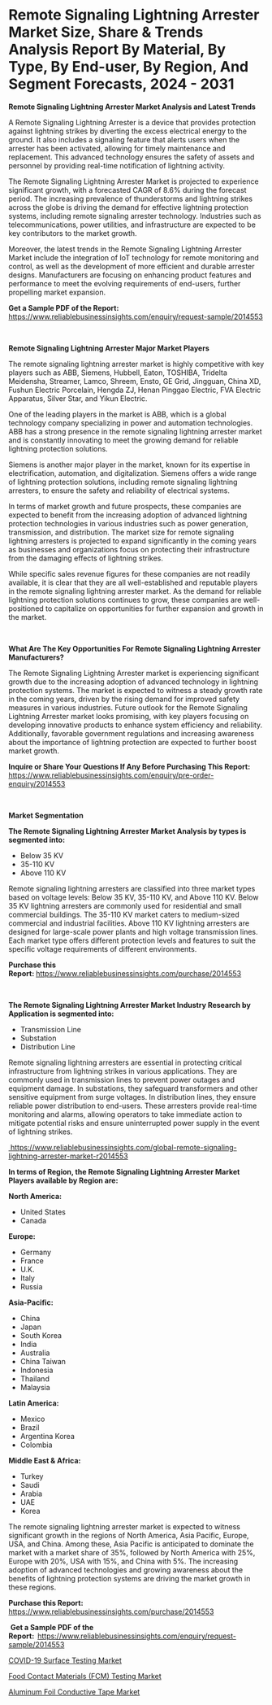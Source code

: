 <p><h1>Remote Signaling Lightning Arrester Market Size, Share & Trends Analysis Report By Material, By Type, By End-user, By Region, And Segment Forecasts, 2024 - 2031</h1></p><p><strong>Remote Signaling Lightning Arrester Market Analysis and Latest Trends</strong></p>
<p><p>A Remote Signaling Lightning Arrester is a device that provides protection against lightning strikes by diverting the excess electrical energy to the ground. It also includes a signaling feature that alerts users when the arrester has been activated, allowing for timely maintenance and replacement. This advanced technology ensures the safety of assets and personnel by providing real-time notification of lightning activity.</p><p>The Remote Signaling Lightning Arrester Market is projected to experience significant growth, with a forecasted CAGR of 8.6% during the forecast period. The increasing prevalence of thunderstorms and lightning strikes across the globe is driving the demand for effective lightning protection systems, including remote signaling arrester technology. Industries such as telecommunications, power utilities, and infrastructure are expected to be key contributors to the market growth.</p><p>Moreover, the latest trends in the Remote Signaling Lightning Arrester Market include the integration of IoT technology for remote monitoring and control, as well as the development of more efficient and durable arrester designs. Manufacturers are focusing on enhancing product features and performance to meet the evolving requirements of end-users, further propelling market expansion.</p></p>
<p><strong>Get a Sample PDF of the Report:&nbsp;</strong> <a href="https://www.reliablebusinessinsights.com/enquiry/request-sample/2014553">https://www.reliablebusinessinsights.com/enquiry/request-sample/2014553</a></p>
<p>&nbsp;</p>
<p><strong>Remote Signaling Lightning Arrester Major Market Players</strong></p>
<p><p>The remote signaling lightning arrester market is highly competitive with key players such as ABB, Siemens, Hubbell, Eaton, TOSHIBA, Tridelta Meidensha, Streamer, Lamco, Shreem, Ensto, GE Grid, Jingguan, China XD, Fushun Electric Porcelain, Hengda ZJ, Henan Pinggao Electric, FVA Electric Apparatus, Silver Star, and Yikun Electric. </p><p>One of the leading players in the market is ABB, which is a global technology company specializing in power and automation technologies. ABB has a strong presence in the remote signaling lightning arrester market and is constantly innovating to meet the growing demand for reliable lightning protection solutions. </p><p>Siemens is another major player in the market, known for its expertise in electrification, automation, and digitalization. Siemens offers a wide range of lightning protection solutions, including remote signaling lightning arresters, to ensure the safety and reliability of electrical systems.</p><p>In terms of market growth and future prospects, these companies are expected to benefit from the increasing adoption of advanced lightning protection technologies in various industries such as power generation, transmission, and distribution. The market size for remote signaling lightning arresters is projected to expand significantly in the coming years as businesses and organizations focus on protecting their infrastructure from the damaging effects of lightning strikes.</p><p>While specific sales revenue figures for these companies are not readily available, it is clear that they are all well-established and reputable players in the remote signaling lightning arrester market. As the demand for reliable lightning protection solutions continues to grow, these companies are well-positioned to capitalize on opportunities for further expansion and growth in the market.</p></p>
<p>&nbsp;</p>
<p><strong>What Are The Key Opportunities For Remote Signaling Lightning Arrester Manufacturers?</strong></p>
<p><p>The Remote Signaling Lightning Arrester market is experiencing significant growth due to the increasing adoption of advanced technology in lightning protection systems. The market is expected to witness a steady growth rate in the coming years, driven by the rising demand for improved safety measures in various industries. Future outlook for the Remote Signaling Lightning Arrester market looks promising, with key players focusing on developing innovative products to enhance system efficiency and reliability. Additionally, favorable government regulations and increasing awareness about the importance of lightning protection are expected to further boost market growth.</p></p>
<p><strong>Inquire or Share Your Questions If Any Before Purchasing This Report:</strong> <a href="https://www.reliablebusinessinsights.com/enquiry/pre-order-enquiry/2014553">https://www.reliablebusinessinsights.com/enquiry/pre-order-enquiry/2014553</a></p>
<p>&nbsp;</p>
<p><strong>Market Segmentation</strong></p>
<p><strong>The Remote Signaling Lightning Arrester Market Analysis by types is segmented into:</strong></p>
<p><ul><li>Below 35 KV</li><li>35-110 KV</li><li>Above 110 KV</li></ul></p>
<p><p>Remote signaling lightning arresters are classified into three market types based on voltage levels: Below 35 KV, 35-110 KV, and Above 110 KV. Below 35 KV lightning arresters are commonly used for residential and small commercial buildings. The 35-110 KV market caters to medium-sized commercial and industrial facilities. Above 110 KV lightning arresters are designed for large-scale power plants and high voltage transmission lines. Each market type offers different protection levels and features to suit the specific voltage requirements of different environments.</p></p>
<p><strong>Purchase this Report:&nbsp;</strong><a href="https://www.reliablebusinessinsights.com/purchase/2014553">https://www.reliablebusinessinsights.com/purchase/2014553</a></p>
<p>&nbsp;</p>
<p><strong>The Remote Signaling Lightning Arrester Market Industry Research by Application is segmented into:</strong></p>
<p><ul><li>Transmission Line</li><li>Substation</li><li>Distribution Line</li></ul></p>
<p><p>Remote signaling lightning arresters are essential in protecting critical infrastructure from lightning strikes in various applications. They are commonly used in transmission lines to prevent power outages and equipment damage. In substations, they safeguard transformers and other sensitive equipment from surge voltages. In distribution lines, they ensure reliable power distribution to end-users. These arresters provide real-time monitoring and alarms, allowing operators to take immediate action to mitigate potential risks and ensure uninterrupted power supply in the event of lightning strikes.</p></p>
<p><a href="https://www.reliablebusinessinsights.com/global-remote-signaling-lightning-arrester-market-r2014553">&nbsp;https://www.reliablebusinessinsights.com/global-remote-signaling-lightning-arrester-market-r2014553</a></p>
<p><strong>In terms of Region, the Remote Signaling Lightning Arrester Market Players available by Region are:</strong></p>
<p>
    <p> <strong> North America: </strong>
        <ul>
            <li>United States</li>
            <li>Canada</li>
        </ul>
        </p> 
    <p> <strong> Europe: </strong>
        <ul>
            <li>Germany</li>
            <li>France</li>
            <li>U.K.</li>
            <li>Italy</li>
            <li>Russia</li>
        </ul>
        </p> 
    <p> <strong> Asia-Pacific: </strong>
        <ul>
            <li>China</li>
            <li>Japan</li>
            <li>South Korea</li>
            <li>India</li>
            <li>Australia</li>
            <li>China Taiwan</li>
            <li>Indonesia</li>
            <li>Thailand</li>
            <li>Malaysia</li>
        </ul>
        </p> 
    <p> <strong> Latin America: </strong>
        <ul>
            <li>Mexico</li>
            <li>Brazil</li>
            <li>Argentina Korea</li>
            <li>Colombia</li>
        </ul>
        </p> 
    <p> <strong> Middle East & Africa: </strong>
        <ul>
            <li>Turkey</li>
            <li>Saudi</li>
            <li>Arabia</li>
            <li>UAE</li>
            <li>Korea</li>
        </ul>
    </p>
    </p>
<p><p>The remote signaling lightning arrester market is expected to witness significant growth in the regions of North America, Asia Pacific, Europe, USA, and China. Among these, Asia Pacific is anticipated to dominate the market with a market share of 35%, followed by North America with 25%, Europe with 20%, USA with 15%, and China with 5%. The increasing adoption of advanced technologies and growing awareness about the benefits of lightning protection systems are driving the market growth in these regions.</p></p>
<p><strong>Purchase this Report: </strong><a href="https://www.reliablebusinessinsights.com/purchase/2014553">https://www.reliablebusinessinsights.com/purchase/2014553</a></p>
<p>&nbsp;<strong>Get a Sample PDF of the Report:&nbsp;&nbsp;</strong><a href="https://www.reliablebusinessinsights.com/enquiry/request-sample/2014553">https://www.reliablebusinessinsights.com/enquiry/request-sample/2014553</a></p>
<p><strong></strong></p>
<p><p><a href="https://github.com/gdfhhhj/Market-Research-Report-List-5/blob/main/covid-19-surface-testing-market.md">COVID-19 Surface Testing Market</a></p><p><a href="https://github.com/RichRobinson5/Market-Research-Report-List-5/blob/main/food-contact-materials-fcm-testing-market.md">Food Contact Materials (FCM) Testing Market</a></p><p><a href="https://github.com/caominhtri712020/Market-Research-Report-List-1/blob/main/aluminum-foil-conductive-tape-market.md">Aluminum Foil Conductive Tape Market</a></p></p>